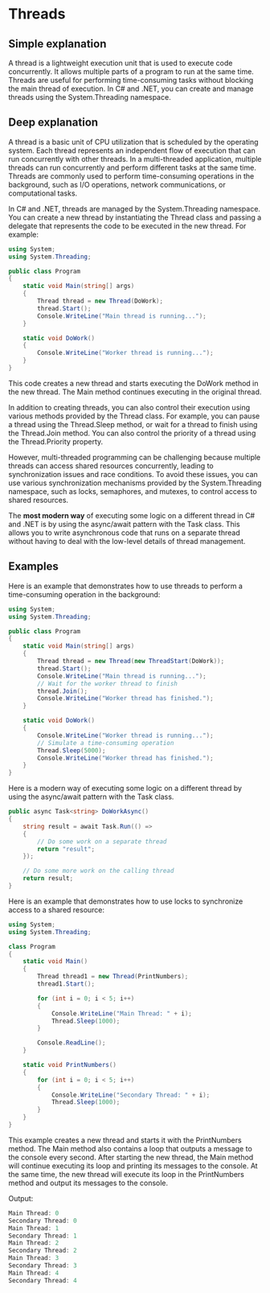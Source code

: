 # Threads

## Simple explanation

A thread is a lightweight execution unit that is used to execute code concurrently. It allows multiple parts of a program to run at the same time. Threads are useful for performing time-consuming tasks without blocking the main thread of execution. In C# and .NET, you can create and manage threads using the System.Threading namespace.

## Deep explanation

A thread is a basic unit of CPU utilization that is scheduled by the operating system. Each thread represents an independent flow of execution that can run concurrently with other threads. In a multi-threaded application, multiple threads can run concurrently and perform different tasks at the same time. Threads are commonly used to perform time-consuming operations in the background, such as I/O operations, network communications, or computational tasks.

In C# and .NET, threads are managed by the System.Threading namespace. You can create a new thread by instantiating the Thread class and passing a delegate that represents the code to be executed in the new thread. For example:

```C#
using System;
using System.Threading;

public class Program
{
    static void Main(string[] args)
    {
        Thread thread = new Thread(DoWork);
        thread.Start();
        Console.WriteLine("Main thread is running...");
    }

    static void DoWork()
    {
        Console.WriteLine("Worker thread is running...");
    }
}
```

This code creates a new thread and starts executing the DoWork method in the new thread. The Main method continues executing in the original thread.

In addition to creating threads, you can also control their execution using various methods provided by the Thread class. For example, you can pause a thread using the Thread.Sleep method, or wait for a thread to finish using the Thread.Join method. You can also control the priority of a thread using the Thread.Priority property.

However, multi-threaded programming can be challenging because multiple threads can access shared resources concurrently, leading to synchronization issues and race conditions. To avoid these issues, you can use various synchronization mechanisms provided by the System.Threading namespace, such as locks, semaphores, and mutexes, to control access to shared resources.

The **most modern way** of executing some logic on a different thread in C# and .NET is by using the async/await pattern with the Task class. This allows you to write asynchronous code that runs on a separate thread without having to deal with the low-level details of thread management.

## Examples

Here is an example that demonstrates how to use threads to perform a time-consuming operation in the background:

```C#
using System;
using System.Threading;

public class Program
{
    static void Main(string[] args)
    {
        Thread thread = new Thread(new ThreadStart(DoWork));
        thread.Start();
        Console.WriteLine("Main thread is running...");
        // Wait for the worker thread to finish
        thread.Join();
        Console.WriteLine("Worker thread has finished.");
    }

    static void DoWork()
    {
        Console.WriteLine("Worker thread is running...");
        // Simulate a time-consuming operation
        Thread.Sleep(5000);
        Console.WriteLine("Worker thread has finished.");
    }
}
```

Here is a modern way of executing some logic on a different thread by using the async/await pattern with the Task class.

```C#
public async Task<string> DoWorkAsync()
{
    string result = await Task.Run(() => 
    {
        // Do some work on a separate thread
        return "result";
    });

    // Do some more work on the calling thread
    return result;
}
```

Here is an example that demonstrates how to use locks to synchronize access to a shared resource:

```C#
using System;
using System.Threading;

class Program
{
    static void Main()
    {
        Thread thread1 = new Thread(PrintNumbers);
        thread1.Start();

        for (int i = 0; i < 5; i++)
        {
            Console.WriteLine("Main Thread: " + i);
            Thread.Sleep(1000);
        }

        Console.ReadLine();
    }

    static void PrintNumbers()
    {
        for (int i = 0; i < 5; i++)
        {
            Console.WriteLine("Secondary Thread: " + i);
            Thread.Sleep(1000);
        }
    }
}
```

This example creates a new thread and starts it with the PrintNumbers method. The Main method also contains a loop that outputs a message to the console every second. After starting the new thread, the Main method will continue executing its loop and printing its messages to the console. At the same time, the new thread will execute its loop in the PrintNumbers method and output its messages to the console.

Output:

```C#
Main Thread: 0
Secondary Thread: 0
Main Thread: 1
Secondary Thread: 1
Main Thread: 2
Secondary Thread: 2
Main Thread: 3
Secondary Thread: 3
Main Thread: 4
Secondary Thread: 4
```